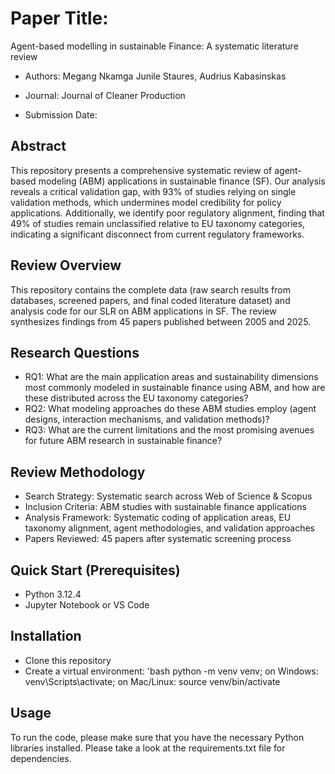 # Paper Title:
Agent-based modelling in sustainable Finance: A systematic literature review

- Authors: Megang Nkamga Junile Staures, Audrius Kabasinskas

- Journal: Journal of Cleaner Production

- Submission Date: 

## Abstract
This repository presents a comprehensive systematic review of agent-based modeling (ABM) applications in sustainable finance (SF). Our analysis reveals a critical validation gap, with 93% of studies relying on single validation methods, which undermines model credibility for policy applications. Additionally, we identify poor regulatory alignment, finding that 49% of studies remain unclassified relative to EU taxonomy categories, indicating a significant disconnect from current regulatory frameworks.

## Review Overview
This repository contains the complete data (raw search results from databases, screened papers, and final coded literature dataset) and analysis code for our SLR on ABM applications in SF. The review synthesizes findings from 45 papers published between 2005 and 2025.

## Research Questions

- RQ1: What are the main application areas and sustainability dimensions most commonly modeled in sustainable finance using ABM, and how are these distributed across the EU taxonomy categories?
- RQ2: What modeling approaches do these ABM studies employ (agent designs, interaction mechanisms, and validation methods)?
- RQ3: What are the current limitations and the most promising avenues for future ABM research in sustainable finance?

## Review Methodology

- Search Strategy: Systematic search across Web of Science & Scopus
- Inclusion Criteria: ABM studies with sustainable finance applications
- Analysis Framework: Systematic coding of application areas, EU taxonomy alignment, agent methodologies, and validation approaches
- Papers Reviewed: 45 papers after systematic screening process

## Quick Start (Prerequisites)

- Python 3.12.4
- Jupyter Notebook or VS Code

## Installation
- Clone this repository
- Create a virtual environment:
'bash
python -m venv venv; on Windows: venv\Scripts\activate;  on Mac/Linux: source venv/bin/activate

## Usage
To run the code, please make sure that you have the necessary Python libraries installed. Please take a look at the requirements.txt file for dependencies.

